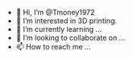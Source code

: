 - 👋 Hi, I’m @Tmoney1972
- 👀 I’m interested in 3D printing.
- 🌱 I’m currently learning ...
- 💞️ I’m looking to collaborate on ...
- 📫 How to reach me ...

<!---
Tmoney1972/Tmoney1972 is a ✨ special ✨ repository because its `README.md` (this file) appears on your GitHub profile.
You can click the Preview link to take a look at your changes.
--->
